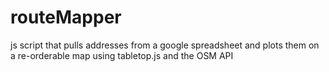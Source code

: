 routeMapper
===========

js script that pulls addresses from a google spreadsheet and plots them on a re-orderable map using tabletop.js and the OSM API
